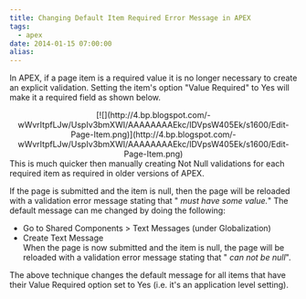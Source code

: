 ```yaml
---
title: Changing Default Item Required Error Message in APEX
tags:
  - apex
date: 2014-01-15 07:00:00
alias:
---
```


In APEX, if a page item is a required value it is no longer necessary to create an explicit validation. Setting the item's option "Value Required" to Yes will make it a required field as shown below.

<div class="separator" style="clear: both; text-align: center;">[![](http://4.bp.blogspot.com/-wWvrItpfLJw/UspIv3bmXWI/AAAAAAAAEkc/IDVpsW405Ek/s1600/Edit-Page-Item.png)](http://4.bp.blogspot.com/-wWvrItpfLJw/UspIv3bmXWI/AAAAAAAAEkc/IDVpsW405Ek/s1600/Edit-Page-Item.png)</div>
This is much quicker then manually creating Not Null validations for each required item as required in older versions of APEX.

If the page is submitted and the item is null, then the page will be reloaded with a validation error message stating that "_<label>&nbsp;must have some value.</label>_" The default message can me changed by doing the following:

*   Go to Shared Components &gt; Text Messages (under Globalization)
*   Create Text Message<div>When the page is now submitted and the item is null, the page will be reloaded with a validation error message stating that "_<label> can not be null</label>_".&nbsp;</div><div>
</div><div>The above technique changes the default message for all items that have their Value Required option set to Yes (i.e. it's an application level setting).</div>
